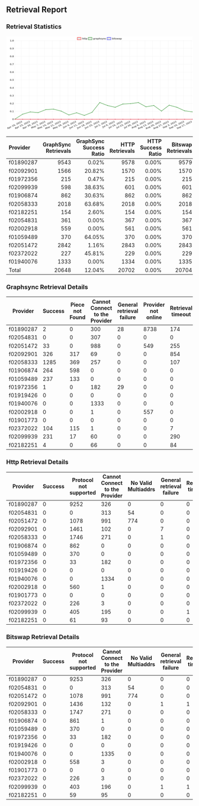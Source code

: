 ## Retrieval Report
### Retrieval Statistics
<img src="https://raw.githubusercontent.com/data-preservation-programs/filplus-checker-assets/main/filecoin-project/filecoin-plus-large-datasets/issues/1341/1695181180612.png"/>

| Provider  | GraphSync Retrievals | GraphSync Success Ratio | HTTP Retrievals | HTTP Success Ratio | Bitswap Retrievals | Bitswap Success Ratio |
| :-------- | -------------------: | ----------------------: | --------------: | -----------------: | -----------------: | --------------------: |
| f01890287 |                 9543 |                   0.02% |            9578 |              0.00% |               9579 |                 0.00% |
| f02092901 |                 1566 |                  20.82% |            1570 |              0.00% |               1570 |                 0.00% |
| f01972356 |                  215 |                   0.47% |             215 |              0.00% |                215 |                 0.00% |
| f02099939 |                  598 |                  38.63% |             601 |              0.00% |                601 |                 0.00% |
| f01906874 |                  862 |                  30.63% |             862 |              0.00% |                862 |                 0.00% |
| f02058333 |                 2018 |                  63.68% |            2018 |              0.00% |               2018 |                 0.00% |
| f02182251 |                  154 |                   2.60% |             154 |              0.00% |                154 |                 0.00% |
| f02054831 |                  361 |                   0.00% |             367 |              0.00% |                367 |                 0.00% |
| f02002918 |                  559 |                   0.00% |             561 |              0.00% |                561 |                 0.00% |
| f01059489 |                  370 |                  64.05% |             370 |              0.00% |                370 |                 0.00% |
| f02051472 |                 2842 |                   1.16% |            2843 |              0.00% |               2843 |                 0.00% |
| f02372022 |                  227 |                  45.81% |             229 |              0.00% |                229 |                 0.00% |
| f01940076 |                 1333 |                   0.00% |            1334 |              0.00% |               1335 |                 0.00% |
| Total     |                20648 |                  12.04% |           20702 |              0.00% |              20704 |                 0.00% |

### Graphsync Retrieval Details
| Provider  | Success | Piece not Found | Cannot Connect to the Provider | General retrieval failure | Provider not online | Retrieval timeout | Unconfirmed block transfer | No Valid Multiaddrs |
| --------- | ------- | --------------- | ------------------------------ | ------------------------- | ------------------- | ----------------- | -------------------------- | ------------------- |
| f01890287 | 2       | 0               | 300                            | 28                        | 8738                | 174               | 301                        | 0                   |
| f02054831 | 0       | 0               | 307                            | 0                         | 0                   | 0                 | 0                          | 54                  |
| f02051472 | 33      | 0               | 988                            | 0                         | 549                 | 255               | 238                        | 779                 |
| f02092901 | 326     | 317             | 69                             | 0                         | 0                   | 854               | 0                          | 0                   |
| f02058333 | 1285    | 369             | 257                            | 0                         | 0                   | 107               | 0                          | 0                   |
| f01906874 | 264     | 598             | 0                              | 0                         | 0                   | 0                 | 0                          | 0                   |
| f01059489 | 237     | 133             | 0                              | 0                         | 0                   | 0                 | 0                          | 0                   |
| f01972356 | 1       | 0               | 182                            | 29                        | 0                   | 0                 | 3                          | 0                   |
| f01919426 | 0       | 0               | 0                              | 0                         | 0                   | 0                 | 0                          | 0                   |
| f01940076 | 0       | 0               | 1333                           | 0                         | 0                   | 0                 | 0                          | 0                   |
| f02002918 | 0       | 0               | 1                              | 0                         | 557                 | 0                 | 1                          | 0                   |
| f01901773 | 0       | 0               | 0                              | 0                         | 0                   | 0                 | 0                          | 0                   |
| f02372022 | 104     | 115             | 1                              | 0                         | 0                   | 7                 | 0                          | 0                   |
| f02099939 | 231     | 17              | 60                             | 0                         | 0                   | 290               | 0                          | 0                   |
| f02182251 | 4       | 0               | 66                             | 0                         | 0                   | 84                | 0                          | 0                   |

### Http Retrieval Details
| Provider  | Success | Protocol not supported | Cannot Connect to the Provider | No Valid Multiaddrs | General retrieval failure | Retrieval timeout |
| --------- | ------- | ---------------------- | ------------------------------ | ------------------- | ------------------------- | ----------------- |
| f01890287 | 0       | 9252                   | 326                            | 0                   | 0                         | 0                 |
| f02054831 | 0       | 0                      | 313                            | 54                  | 0                         | 0                 |
| f02051472 | 0       | 1078                   | 991                            | 774                 | 0                         | 0                 |
| f02092901 | 0       | 1461                   | 102                            | 0                   | 7                         | 0                 |
| f02058333 | 0       | 1746                   | 271                            | 0                   | 1                         | 0                 |
| f01906874 | 0       | 862                    | 0                              | 0                   | 0                         | 0                 |
| f01059489 | 0       | 370                    | 0                              | 0                   | 0                         | 0                 |
| f01972356 | 0       | 33                     | 182                            | 0                   | 0                         | 0                 |
| f01919426 | 0       | 0                      | 0                              | 0                   | 0                         | 0                 |
| f01940076 | 0       | 0                      | 1334                           | 0                   | 0                         | 0                 |
| f02002918 | 0       | 560                    | 1                              | 0                   | 0                         | 0                 |
| f01901773 | 0       | 0                      | 0                              | 0                   | 0                         | 0                 |
| f02372022 | 0       | 226                    | 3                              | 0                   | 0                         | 0                 |
| f02099939 | 0       | 405                    | 195                            | 0                   | 0                         | 1                 |
| f02182251 | 0       | 61                     | 93                             | 0                   | 0                         | 0                 |

### Bitswap Retrieval Details
| Provider  | Success | Protocol not supported | Cannot Connect to the Provider | No Valid Multiaddrs | General retrieval failure | Retrieval timeout |
| --------- | ------- | ---------------------- | ------------------------------ | ------------------- | ------------------------- | ----------------- |
| f01890287 | 0       | 9253                   | 326                            | 0                   | 0                         | 0                 |
| f02054831 | 0       | 0                      | 313                            | 54                  | 0                         | 0                 |
| f02051472 | 0       | 1078                   | 991                            | 774                 | 0                         | 0                 |
| f02092901 | 0       | 1436                   | 132                            | 0                   | 1                         | 1                 |
| f02058333 | 0       | 1747                   | 271                            | 0                   | 0                         | 0                 |
| f01906874 | 0       | 861                    | 1                              | 0                   | 0                         | 0                 |
| f01059489 | 0       | 370                    | 0                              | 0                   | 0                         | 0                 |
| f01972356 | 0       | 33                     | 182                            | 0                   | 0                         | 0                 |
| f01919426 | 0       | 0                      | 0                              | 0                   | 0                         | 0                 |
| f01940076 | 0       | 0                      | 1335                           | 0                   | 0                         | 0                 |
| f02002918 | 0       | 558                    | 3                              | 0                   | 0                         | 0                 |
| f01901773 | 0       | 0                      | 0                              | 0                   | 0                         | 0                 |
| f02372022 | 0       | 226                    | 3                              | 0                   | 0                         | 0                 |
| f02099939 | 0       | 403                    | 196                            | 0                   | 1                         | 1                 |
| f02182251 | 0       | 59                     | 95                             | 0                   | 0                         | 0                 |
